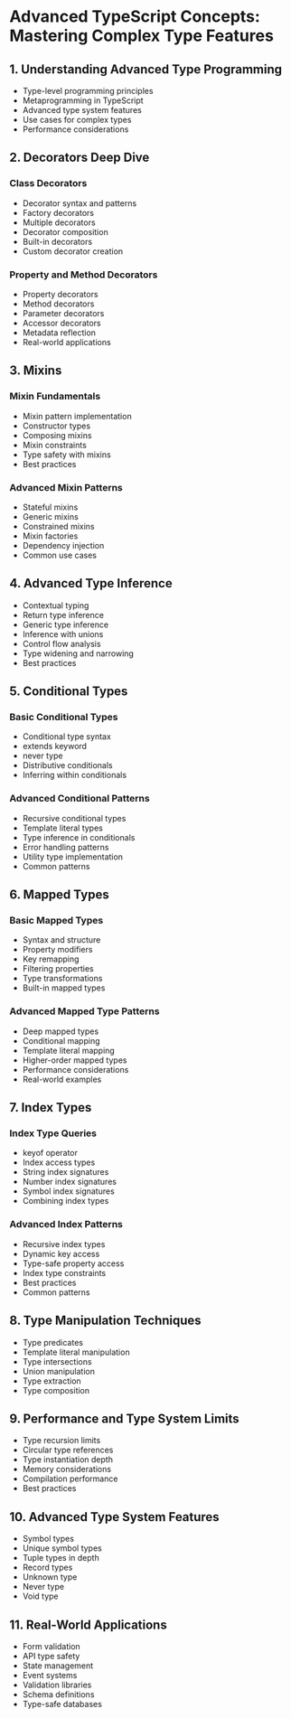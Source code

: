 # Advanced TypeScript Concepts: Mastering Complex Type Features

## 1. Understanding Advanced Type Programming
- Type-level programming principles
- Metaprogramming in TypeScript
- Advanced type system features
- Use cases for complex types
- Performance considerations

## 2. Decorators Deep Dive
### Class Decorators
- Decorator syntax and patterns
- Factory decorators
- Multiple decorators
- Decorator composition
- Built-in decorators
- Custom decorator creation

### Property and Method Decorators
- Property decorators
- Method decorators
- Parameter decorators
- Accessor decorators
- Metadata reflection
- Real-world applications

## 3. Mixins
### Mixin Fundamentals
- Mixin pattern implementation
- Constructor types
- Composing mixins
- Mixin constraints
- Type safety with mixins
- Best practices

### Advanced Mixin Patterns
- Stateful mixins
- Generic mixins
- Constrained mixins
- Mixin factories
- Dependency injection
- Common use cases

## 4. Advanced Type Inference
- Contextual typing
- Return type inference
- Generic type inference
- Inference with unions
- Control flow analysis
- Type widening and narrowing
- Best practices

## 5. Conditional Types
### Basic Conditional Types
- Conditional type syntax
- extends keyword
- never type
- Distributive conditionals
- Inferring within conditionals

### Advanced Conditional Patterns
- Recursive conditional types
- Template literal types
- Type inference in conditionals
- Error handling patterns
- Utility type implementation
- Common patterns

## 6. Mapped Types
### Basic Mapped Types
- Syntax and structure
- Property modifiers
- Key remapping
- Filtering properties
- Type transformations
- Built-in mapped types

### Advanced Mapped Type Patterns
- Deep mapped types
- Conditional mapping
- Template literal mapping
- Higher-order mapped types
- Performance considerations
- Real-world examples

## 7. Index Types
### Index Type Queries
- keyof operator
- Index access types
- String index signatures
- Number index signatures
- Symbol index signatures
- Combining index types

### Advanced Index Patterns
- Recursive index types
- Dynamic key access
- Type-safe property access
- Index type constraints
- Best practices
- Common patterns

## 8. Type Manipulation Techniques
- Type predicates
- Template literal manipulation
- Type intersections
- Union manipulation
- Type extraction
- Type composition

## 9. Performance and Type System Limits
- Type recursion limits
- Circular type references
- Type instantiation depth
- Memory considerations
- Compilation performance
- Best practices

## 10. Advanced Type System Features
- Symbol types
- Unique symbol types
- Tuple types in depth
- Record types
- Unknown type
- Never type
- Void type

## 11. Real-World Applications
- Form validation
- API type safety
- State management
- Event systems
- Validation libraries
- Schema definitions
- Type-safe databases
